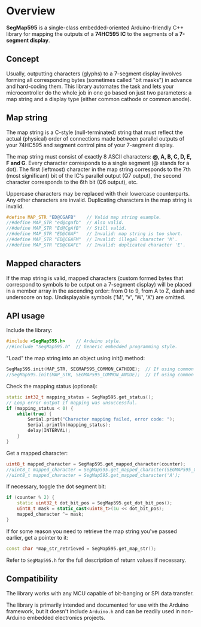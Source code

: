 # Overview

**SegMap595** is a single-class embedded-oriented Arduino-friendly C++ library
for mapping the outputs of a **74HC595 IC** to the segments of a **7-segment display**.

## Concept

Usually, outputting characters (glyphs) to a 7-segment display involves forming all corresponding bytes
(sometimes called "bit masks") in advance and hard-coding them. This library automates the task
and lets your microcontroller do the whole job in one go based on just two parameters: a map string
and a display type (either common cathode or common anode).

## Map string

The map string is a C-style (null-terminated) string that must reflect the actual (physical) order
of connections made between parallel outputs of your 74HC595 and segment control pins of your 7-segment display.

The map string must consist of exactly 8 ASCII characters: **@, A, B, C, D, E, F and G**. Every character
corresponds to a single segment (@ stands for a dot). The first (leftmost) character in the map string
corresponds to the 7th (most significant) bit of the IC's parallel output (Q7 output), the second
character corresponds to the 6th bit (Q6 output), etc.

Uppercase characters may be replaced with their lowercase counterparts. Any other characters are invalid.
Duplicating characters in the map string is invalid.

```cpp
#define MAP_STR "ED@CGAFB"    // Valid map string example.
//#define MAP_STR "ed@cgafb"  // Also valid.
//#define MAP_STR "Ed@CgAfB"  // Still valid.
//#define MAP_STR "ED@CGAF"   // Invalid: map string is too short.
//#define MAP_STR "ED@CGAFM"  // Invalid: illegal character 'M'.
//#define MAP_STR "ED@CGAFE"  // Invalid: duplicated character 'E'.
```

## Mapped characters

If the map string is valid, mapped characters (custom formed bytes that correspond to symbols to be output
on a 7-segment display) will be placed in a member array in the ascending order: from 0 to 9, from A to Z,
dash and underscore on top. Undisplayable symbols ('M', 'V', 'W', 'X') are omitted.

## API usage

Include the library:
```cpp
#include <SegMap595.h>    // Arduino style.
//#include "SegMap595.h"  // Generic embedded programming style.
```

"Load" the map string into an object using init() method:
```cpp
SegMap595.init(MAP_STR, SEGMAP595_COMMON_CATHODE);  // If using common cathode display.
//SegMap595.init(MAP_STR, SEGMAP595_COMMON_ANODE);  // If using common anode display.
```

Check the mapping status (optional):
```cpp
static int32_t mapping_status = SegMap595.get_status();
// Loop error output if mapping was unsuccessful.
if (mapping_status < 0) {
    while(true) {
        Serial.print("Character mapping failed, error code: ");
        Serial.println(mapping_status);
        delay(INTERVAL);
    }
}
```

Get a mapped character:
```cpp
uint8_t mapped_character = SegMap595.get_mapped_character(counter);             // Get by an incremented index.
//uint8_t mapped_character = SegMap595.get_mapped_character(SEGMAP595_CHAR_A);  // Get by an index macro name.
//uint8_t mapped_character = SegMap595.get_mapped_character('A');               // Get by character (case insensitive).
```

If necessary, toggle the dot segment bit:

```cpp
if (counter % 2) {
    static uint32_t dot_bit_pos = SegMap595.get_dot_bit_pos();
    uint8_t mask = static_cast<uint8_t>(1u << dot_bit_pos);
    mapped_character ^= mask;
}
```

If for some reason you need to retrieve the map string you've passed earlier, get a pointer to it:
```cpp
const char *map_str_retrieved = SegMap595.get_map_str();
```

Refer to `SegMap595.h` for the full description of return values if necessary.

## Compatibility

The library works with any MCU capable of bit-banging or SPI data transfer.

The library is primarily intended and documented for use with the Arduino framework, but it doesn't
include `Arduino.h` and can be readily used in non-Arduino embedded electronics projects. 

